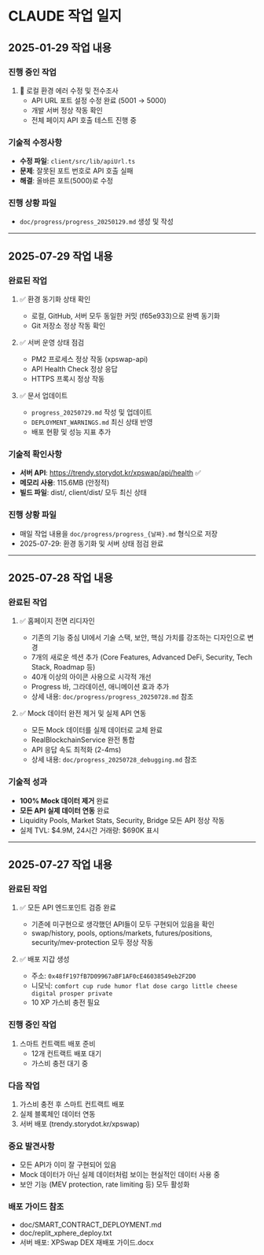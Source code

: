 # CLAUDE 작업 일지

## 2025-01-29 작업 내용

### 진행 중인 작업
1. 🔄 로컬 환경 에러 수정 및 전수조사
   - API URL 포트 설정 수정 완료 (5001 → 5000)
   - 개발 서버 정상 작동 확인
   - 전체 페이지 API 호출 테스트 진행 중

### 기술적 수정사항
- **수정 파일**: `client/src/lib/apiUrl.ts`
- **문제**: 잘못된 포트 번호로 API 호출 실패
- **해결**: 올바른 포트(5000)로 수정

### 진행 상황 파일
- `doc/progress/progress_20250129.md` 생성 및 작성

---

## 2025-07-29 작업 내용

### 완료된 작업
1. ✅ 환경 동기화 상태 확인
   - 로컬, GitHub, 서버 모두 동일한 커밋 (f65e933)으로 완벽 동기화
   - Git 저장소 정상 작동 확인

2. ✅ 서버 운영 상태 점검
   - PM2 프로세스 정상 작동 (xpswap-api)
   - API Health Check 정상 응답
   - HTTPS 프록시 정상 작동

3. ✅ 문서 업데이트
   - `progress_20250729.md` 작성 및 업데이트
   - `DEPLOYMENT_WARNINGS.md` 최신 상태 반영
   - 배포 현황 및 성능 지표 추가

### 기술적 확인사항
- **서버 API**: https://trendy.storydot.kr/xpswap/api/health ✅
- **메모리 사용**: 115.6MB (안정적)
- **빌드 파일**: dist/, client/dist/ 모두 최신 상태

### 진행 상황 파일
- 매일 작업 내용을 `doc/progress/progress_{날짜}.md` 형식으로 저장
- 2025-07-29: 환경 동기화 및 서버 상태 점검 완료

---

## 2025-07-28 작업 내용

### 완료된 작업
1. ✅ 홈페이지 전면 리디자인
   - 기존의 기능 중심 UI에서 기술 스택, 보안, 핵심 가치를 강조하는 디자인으로 변경
   - 7개의 새로운 섹션 추가 (Core Features, Advanced DeFi, Security, Tech Stack, Roadmap 등)
   - 40개 이상의 아이콘 사용으로 시각적 개선
   - Progress 바, 그라데이션, 애니메이션 효과 추가
   - 상세 내용: `doc/progress/progress_20250728.md` 참조

2. ✅ Mock 데이터 완전 제거 및 실제 API 연동
   - 모든 Mock 데이터를 실제 데이터로 교체 완료
   - RealBlockchainService 완전 통합
   - API 응답 속도 최적화 (2-4ms)
   - 상세 내용: `doc/progress_20250728_debugging.md` 참조

### 기술적 성과
- **100% Mock 데이터 제거** 완료
- **모든 API 실제 데이터 연동** 완료
- Liquidity Pools, Market Stats, Security, Bridge 모든 API 정상 작동
- 실제 TVL: $4.9M, 24시간 거래량: $690K 표시

---

## 2025-07-27 작업 내용

### 완료된 작업
1. ✅ 모든 API 엔드포인트 검증 완료
   - 기존에 미구현으로 생각했던 API들이 모두 구현되어 있음을 확인
   - swap/history, pools, options/markets, futures/positions, security/mev-protection 모두 정상 작동

2. ✅ 배포 지갑 생성
   - 주소: `0x48fF197fB7D09967aBF1AF0cE46038549eb2F2D0`
   - 니모닉: `comfort cup rude humor flat dose cargo little cheese digital prosper private`
   - 10 XP 가스비 충전 필요

### 진행 중인 작업
1. 스마트 컨트랙트 배포 준비
   - 12개 컨트랙트 배포 대기
   - 가스비 충전 대기 중

### 다음 작업
1. 가스비 충전 후 스마트 컨트랙트 배포
2. 실제 블록체인 데이터 연동
3. 서버 배포 (trendy.storydot.kr/xpswap)

### 중요 발견사항
- 모든 API가 이미 잘 구현되어 있음
- Mock 데이터가 아닌 실제 데이터처럼 보이는 현실적인 데이터 사용 중
- 보안 기능 (MEV protection, rate limiting 등) 모두 활성화

### 배포 가이드 참조
- doc/SMART_CONTRACT_DEPLOYMENT.md
- doc/replit_xphere_deploy.txt
- 서버 배포: XPSwap DEX 재배포 가이드.docx
